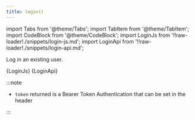 ```yaml
---
title: login()
---
```


import Tabs from '@theme/Tabs';
import TabItem from '@theme/TabItem';
import CodeBlock from '@theme/CodeBlock';
import LoginJs from '!!raw-loader!./snippets/login-js.md';
import LoginApi from '!!raw-loader!./snippets/login-api.md';

Log in an existing user.
<!-- Kontenbase give you some option to choose login strategy. -->

<Tabs>
  <TabItem value="javascript" label="Javascript" default>
    <CodeBlock className="language-jsx">
      {LoginJs}
    </CodeBlock>
  </TabItem>
  <TabItem value="API" label="API">
    <CodeBlock className="language-jsx" title="[POST]">
      {LoginApi}
    </CodeBlock>
  </TabItem>
</Tabs>

:::note

- `token` returned is a Bearer Token Authentication that can be set in the header

:::

<!-- ## Examples

### Login with Email

```javascript
const { user, error } = await kontenbase.auth.login({
  email: 'user@mail.com',
  password: 'password'
})
```

### Login with Magic Link

```javascript
const { user, error } = await kontenbase.auth.login({
  email: 'user@mail.com'
})
```

### Login with Third Party Provider
```javascript
const { user, error } = await kontenbase.auth.login({
  provider: 'google'
})
```

### Login with Phone 
```javascript
const { user, error } = await kontenbase.auth.login({
  phone: '+62817891011',
  password: 'password'
})
```

### Login then Redirect
```javascript
const { user, error } = await kontenbase.auth.login({
  provider: 'google'
}, {
  redirectTo: 'https://yoursite.com/example'
})
``` -->
